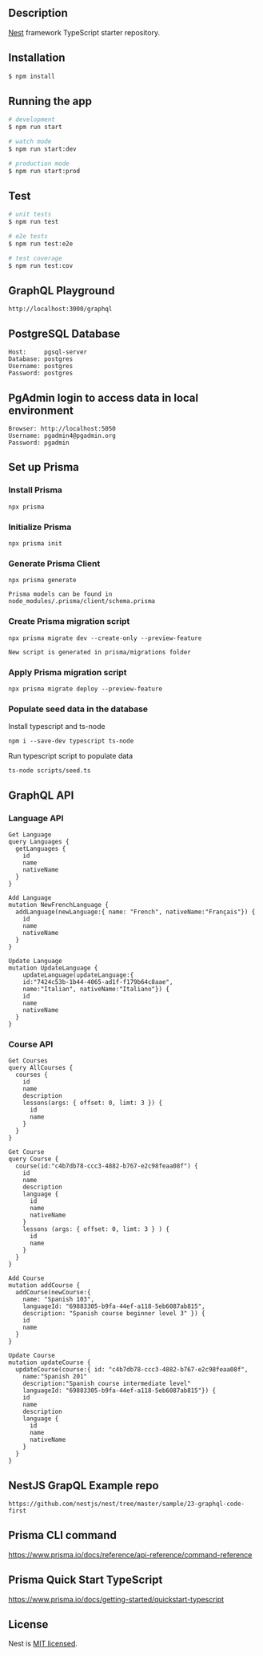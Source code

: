   <!--[![Backers on Open Collective](https://opencollective.com/nest/backers/badge.svg)](https://opencollective.com/nest#backer)
  [![Sponsors on Open Collective](https://opencollective.com/nest/sponsors/badge.svg)](https://opencollective.com/nest#sponsor)-->

## Description

[Nest](https://github.com/nestjs/nest) framework TypeScript starter repository.

## Installation

```bash
$ npm install
```

## Running the app

```bash
# development
$ npm run start

# watch mode
$ npm run start:dev

# production mode
$ npm run start:prod
```

## Test

```bash
# unit tests
$ npm run test

# e2e tests
$ npm run test:e2e

# test coverage
$ npm run test:cov
```

## GraphQL Playground

```
http://localhost:3000/graphql
```

## PostgreSQL Database

```
Host:     pgsql-server
Database: postgres
Username: postgres
Password: postgres
```

## PgAdmin login to access data in local environment

```
Browser: http://localhost:5050
Username: pgadmin4@pgadmin.org
Password: pgadmin
```

## Set up Prisma

### Install Prisma

```
npx prisma
```

### Initialize Prisma

```
npx prisma init
```

### Generate Prisma Client

```
npx prisma generate

Prisma models can be found in node_modules/.prisma/client/schema.prisma
```

### Create Prisma migration script

```
npx prisma migrate dev --create-only --preview-feature

New script is generated in prisma/migrations folder
```

### Apply Prisma migration script

```
npx prisma migrate deploy --preview-feature
```

### Populate seed data in the database

Install typescript and ts-node

```
npm i --save-dev typescript ts-node
```

Run typescript script to populate data

```
ts-node scripts/seed.ts
```

## GraphQL API

### Language API

```
Get Language
query Languages {
  getLanguages {
    id
    name
    nativeName
  }
}

Add Language
mutation NewFrenchLanguage {
  addLanguage(newLanguage:{ name: "French", nativeName:"Français"}) {
    id
    name
    nativeName
  }
}

Update Language
mutation UpdateLanguage {
	updateLanguage(updateLanguage:{
    id:"7424c53b-1b44-4065-ad1f-f179b64c8aae",
    name:"Italian", nativeName:"Italiano"}) {
    id
    name
    nativeName
  }
}
```

### Course API

```
Get Courses
query AllCourses {
  courses {
    id
    name
    description
    lessons(args: { offset: 0, limt: 3 }) {
      id
      name
    }
  }
}

Get Course
query Course {
  course(id:"c4b7db78-ccc3-4882-b767-e2c98feaa08f") {
    id
    name
    description
    language {
      id
      name
      nativeName
    }
    lessons (args: { offset: 0, limt: 3 } ) {
      id
      name
    }
  }
}

Add Course
mutation addCourse {
  addCourse(newCourse:{
    name: "Spanish 103",
    languageId: "69883305-b9fa-44ef-a118-5eb6087ab815",
    description: "Spanish course beginner level 3" }) {
   	id
  	name
  }
}

Update Course
mutation updateCourse {
  updateCourse(course:{ id: "c4b7db78-ccc3-4882-b767-e2c98feaa08f",
    name:"Spanish 201"
    description:"Spanish course intermediate level"
    languageId: "69883305-b9fa-44ef-a118-5eb6087ab815"}) {
    id
    name
    description
    language {
      id
      name
      nativeName
    }
  }
}
```

## NestJS GrapQL Example repo

```
https://github.com/nestjs/nest/tree/master/sample/23-graphql-code-first
```

## Prisma CLI command

https://www.prisma.io/docs/reference/api-reference/command-reference

## Prisma Quick Start TypeScript

https://www.prisma.io/docs/getting-started/quickstart-typescript

## License

Nest is [MIT licensed](LICENSE).
